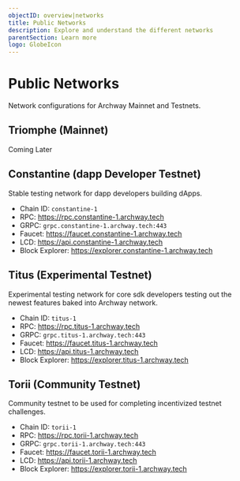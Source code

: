 ```yaml
---
objectID: overview|networks
title: Public Networks
description: Explore and understand the different networks
parentSection: Learn more
logo: GlobeIcon
---
```


# Public Networks

Network configurations for Archway Mainnet and Testnets.

## Triomphe (Mainnet)

Coming Later

## Constantine (dapp Developer Testnet)

Stable testing network for dapp developers building dApps.

- Chain ID: `constantine-1`
- RPC: https://rpc.constantine-1.archway.tech
- GRPC: `grpc.constantine-1.archway.tech:443`
- Faucet: https://faucet.constantine-1.archway.tech
- LCD: https://api.constantine-1.archway.tech
- Block Explorer: https://explorer.constantine-1.archway.tech
<!-- - P2P Seed: `d46ddf80f6e4313b06209507135466847c7b4163@35.229.84.66:26656` -->

## Titus (Experimental Testnet)

Experimental testing network for core sdk developers testing out the newest features baked into Archway network.

- Chain ID: `titus-1`
- RPC: https://rpc.titus-1.archway.tech
- GRPC: `grpc.titus-1.archway.tech:443`
- Faucet: https://faucet.titus-1.archway.tech
- LCD: https://api.titus-1.archway.tech
- Block Explorer: https://explorer.titus-1.archway.tech
<!-- - P2P Seed: `69a56ffcaf3766f52eeabb1915571d76bb9b0b8c@34.75.26.143:443` -->

## Torii (Community Testnet)

Community testnet to be used for completing incentivized testnet challenges.

- Chain ID: `torii-1`
- RPC: https://rpc.torii-1.archway.tech
- GRPC: `grpc.torii-1.archway.tech:443`
- Faucet: https://faucet.torii-1.archway.tech
- LCD: https://api.torii-1.archway.tech
- Block Explorer: https://explorer.torii-1.archway.tech
